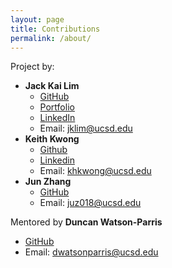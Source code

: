 ```yaml
---
layout: page
title: Contributions
permalink: /about/
---
```


Project by:

- **Jack Kai Lim**
    - [GitHub](https://github.com/jackljk)
    - [Portfolio](https://jackljk.github.io/)
    - [LinkedIn](https://www.linkedin.com/in/jklim3/)
    - Email: jklim@ucsd.edu
- **Keith Kwong**
    - [Github](https://github.com/khkwong)
    - [Linkedin](https://www.linkedin.com/in/keith-kwong/)
    - Email: khkwong@ucsd.edu
- **Jun Zhang**
    - [GitHub](https://github.com/junzhh)
    - Email: juz018@ucsd.edu
    

Mentored by **Duncan Watson-Parris**
- [GitHub](https://github.com/duncanwp)
- Email: dwatsonparris@ucsd.edu

